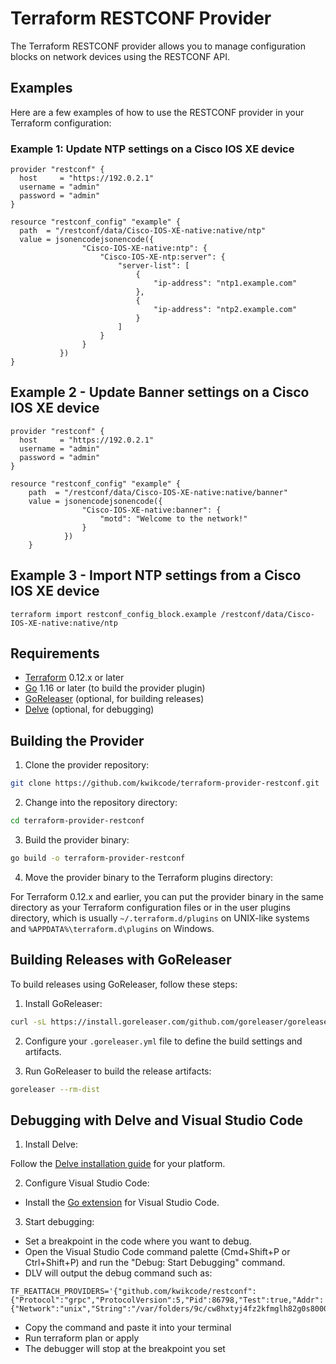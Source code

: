# Terraform RESTCONF Provider

The Terraform RESTCONF provider allows you to manage configuration blocks on network devices using the RESTCONF API.

## Examples

Here are a few examples of how to use the RESTCONF provider in your Terraform configuration:

### Example 1: Update NTP settings on a Cisco IOS XE device

```hcl
provider "restconf" {
  host     = "https://192.0.2.1"
  username = "admin"
  password = "admin"
}

resource "restconf_config" "example" {
  path  = "/restconf/data/Cisco-IOS-XE-native:native/ntp"
  value = jsonencodejsonencode({
                "Cisco-IOS-XE-native:ntp": {
                    "Cisco-IOS-XE-ntp:server": {
                        "server-list": [
                            {
                                "ip-address": "ntp1.example.com"
                            },
                            {
                                "ip-address": "ntp2.example.com"
                            }
                        ]
                    }
                }
           })
}
```

## Example 2 - Update Banner settings on a Cisco IOS XE device

```hcl
provider "restconf" {
  host     = "https://192.0.2.1"
  username = "admin"
  password = "admin"
}

resource "restconf_config" "example" {
    path  = "/restconf/data/Cisco-IOS-XE-native:native/banner"
    value = jsonencodejsonencode({
                "Cisco-IOS-XE-native:banner": {
                    "motd": "Welcome to the network!"
                }
            })
    }
```

## Example 3 - Import NTP settings from a Cisco IOS XE device
```
terraform import restconf_config_block.example /restconf/data/Cisco-IOS-XE-native:native/ntp
```

## Requirements

- [Terraform](https://www.terraform.io/downloads.html) 0.12.x or later
- [Go](https://golang.org/doc/install) 1.16 or later (to build the provider plugin)
- [GoReleaser](https://goreleaser.com/install/) (optional, for building releases)
- [Delve](https://github.com/go-delve/delve/tree/master/Documentation/installation) (optional, for debugging)

## Building the Provider

1. Clone the provider repository:

```bash
git clone https://github.com/kwikcode/terraform-provider-restconf.git
```

2. Change into the repository directory:

```bash
cd terraform-provider-restconf
```

3. Build the provider binary:

```bash
go build -o terraform-provider-restconf
```

4. Move the provider binary to the Terraform plugins directory:

For Terraform 0.12.x and earlier, you can put the provider binary in the same directory as your Terraform configuration files or in the user plugins directory, which is usually `~/.terraform.d/plugins` on UNIX-like systems and `%APPDATA%\terraform.d\plugins` on Windows.

## Building Releases with GoReleaser

To build releases using GoReleaser, follow these steps:

1. Install GoReleaser:

```bash
curl -sL https://install.goreleaser.com/github.com/goreleaser/goreleaser.sh | sh
```

2. Configure your `.goreleaser.yml` file to define the build settings and artifacts.

3. Run GoReleaser to build the release artifacts:

```bash
goreleaser --rm-dist
```

## Debugging with Delve and Visual Studio Code

1. Install Delve:

Follow the [Delve installation guide](https://github.com/go-delve/delve/tree/master/Documentation/installation) for your platform.

2. Configure Visual Studio Code:

- Install the [Go extension](https://marketplace.visualstudio.com/items?itemName=golang.Go) for Visual Studio Code.

3. Start debugging:
- Set a breakpoint in the code where you want to debug.
- Open the Visual Studio Code command palette (Cmd+Shift+P or Ctrl+Shift+P) and run the "Debug: Start Debugging" command.
- DLV will output the debug command such as:
```
TF_REATTACH_PROVIDERS='{"github.com/kwikcode/restconf":{"Protocol":"grpc","ProtocolVersion":5,"Pid":86798,"Test":true,"Addr":{"Network":"unix","String":"/var/folders/9c/cw8hxtyj4fz2kfmglh82g0s80000gq/T/plugin1217677869"}}}'
```
- Copy the command and paste it into your terminal
- Run terraform plan or apply
- The debugger will stop at the breakpoint you set
